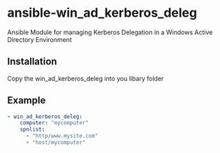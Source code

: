 # ansible-win_ad_kerberos_deleg

Ansible Module for managing Kerberos Delegation in a Windows Active Directory Environment

## Installation

Copy the win_ad_kerberos_deleg into you libary folder

## Example

```yaml
- win_ad_kerberos_deleg:
    computer: "mycomputer"
    spnlist:
      - "http/www.mysite.com"
      - "host/mycomputer"
```